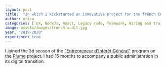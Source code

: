 ```yaml
---
layout: post
title:  "In which I kickstarted an innovative project for the french Court of Audit"
author: erica
categories: [ UX, NodeJs, React, Legacy code, Teamwork, Hiring and training, Custommer support and training, Communication ]
image: assets/images/french-audit.jpg
year: "2019-2020"
experience: true
---
```


I joined the 3d season of the <a href="https://eig.etalab.gouv.fr/" target="_blank">"Entrepreneur d'Intérêt Général"</a> program on the <a href="https://eig.etalab.gouv.fr/defis/plume/" target="_blank">Plume</a> project. I had 16 months to accompany a public administration in its digital transition.